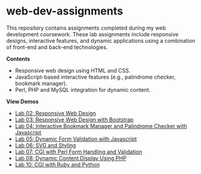 # web-dev-assignments
This repository contains assignments completed during my web development coursework. These lab assignments include responsive designs, interactive features, and dynamic applications using a combination of front-end and back-end technologies.

**Contents**
- Responsive web design using HTML and CSS.
- JavaScript-based interactive features (e.g., palindrome checker, bookmark manager).
- Perl, PHP and MySQL integration for dynamic content.


**View Demos**
- [Lab 02: Responsive Web Design](https://cs.torontomu.ca/~h9ngo/lab02/lab02.html)
- [Lab 03: Responsive Web Design with Bootstrap](https://cs.torontomu.ca/~h9ngo/lab03/lab03b.html)
- [Lab 04: Interactive Bookmark Manager and Palindrome Checker with Javascript](https://cs.torontomu.ca/~h9ngo/lab04/lab04.html)
- [Lab 05: Dynamic Form Validation with Javascript](https://cs.torontomu.ca/~h9ngo/lab05/lab05.html)
- [Lab 06: SVG and Styling](https://cs.torontomu.ca/~h9ngo/lab06/lab06.html)
- [Lab 07: CGI with Perl Form Handling and Validation](https://cs.torontomu.ca/~h9ngo/lab07/lab07b.html)
- [Lab 08: Dynamic Content Display Using PHP](https://cs.torontomu.ca/~h9ngo/lab08/lab08.php)
- [Lab 10: CGI with Ruby and Python](https://cs.torontomu.ca/~h9ngo/lab10/lab10b.html)


